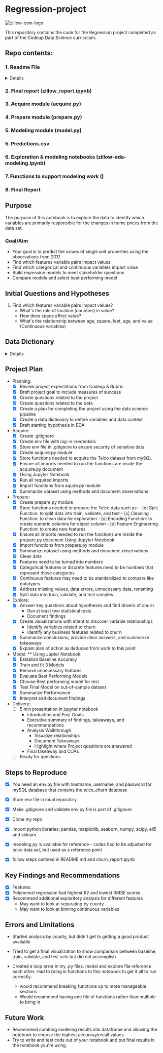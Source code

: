# Regression-project

![zillow-com-logo](https://user-images.githubusercontent.com/103786599/180569261-3dfdd644-5ab2-4d38-9eee-6e443c6d3023.png)

This repository contains the code for the Regression project completed as part of the Codeup Data Science curriculum.

## Repo contents:

### <summary>1. Readme File</summary>
<details>

```- project description with goals
- initial hypotheses and/or questions you have of the data, ideas
- data dictionary
- project planning (lay out your process through the data science pipeline)
- instructions or an explanation of how someone else can reproduce your project and findings (What would someone need to be able to recreate your project on their own?)
- key findings, recommendations, and takeaways from your project,
```
</details>

### 2. Final report (zillow_report.ipynb)
### 3. Acquire module (acquire.py)
### 4. Prepare module (prepare.py)
### 5. Modeling module (model.py)
### 5. Predictions.csv
### 6. Exploration & modeling notebooks (zillow-eda-modeling.ipynb)
### 7. Functions to support modeling work ()
### 8. Final Report

## Purpose
The purpose of this notebook is to explore the data to identify which variables are primarily responsible for the changes in home prices from the data set.

### Goal/Aim
 - Your goal is to predict the values of single unit properties using the observations from 2017.
 - Find which features variable pairs impact values
 - Find which categorical and continuous variables impact value
 - Build regression models to meet stakeholder questions
 - Compare models and select best performing model

## Initial Questions and Hypotheses
1. Find which features variable pairs impact values?
     - What's the role of location (counties) in value?
     - How does space affect value?
     - What's the relationship between age, square_feet, age, and value (Continuous variables)



## Data Dictionary
<details>
|Feature Name|	Description|	Data Type| Updated to|
|:---|:---|---:|:----|
|parcel| Lot number |Key - unique identifier| |
|bedrooms| number of bedrooms| categorical| deleted|
|bathrooms| number of bathrooms| categorical| deleted|
|square_feet| size of home| continuous| deleted|
|garage| number of garages on lot| categorical| deleted|
|pool| number of pools on lot| categorical| deleted|
|lot_size| area of lot in square feet| continuous| deleted|
|year_built| year home was built| continuous| deleted|
|tax_value| value of property| target variable| deleted|
|quality| Overall assessment of condition of building from best (lowest number) to worst (highest)| categorical| deleted|
|fed_code| federal code relating to county| categorical| deleted|
|age| age of home in 2017| categorical| deleted|
|living_space| square foot of house minus avg. size of bedroom and bathrooms| continuous deleted|
|county| categorical county 0 =LA, 1 = Orange, 2 = Ventura| categorical| deleted|

</details>

## Project Plan

- Planning:
    - [x] Review project expectations from Codeup & Rubric
    - [x] Draft project goal to include measures of success
    - [x] Create questions related to the project
    - [x] Create questions related to the data
    - [x] Create a plan for completing the project using the data science pipeline
    - [x] Create a data dictionary to define variables and data context
    - [x] Draft starting hypothesis in EDA

- Acquire:
   - [x] Create .gitignore
   - [x] Create env file with log-in credentials
   - [x] Store env file in .gitignore to ensure security of sensitive data
   - [x] Create acquire.py module
   - [x] Store functions needed to acquire the Telco dataset from mySQL
   - [x] Ensure all imports needed to run the functions are inside the acquire.py document
   - [x] Using Jupyter Notebook
   - [x] Run all required imports
   - [x] Import functions from aquire.py module
   - [x] Summarize dataset using methods and document observations

- Prepare:
   - [x] Create prepare.py module
   - [x] Store functions needed to prepare the Telco data such as:
          - [x] Split Function: to split data into train, validate, and test
          - [x] Cleaning Function: to clean data for exploration
          - [x] Encoding Function: to create numeric columns for object column
          - [x] Feature Engineering Function: to create new features
   - [x] Ensure all imports needed to run the functions are inside the prepare.py document Using Jupyter Notebook
   - [x] Import functions from prepare.py module
   - [x] Summarize dataset using methods and document observations
   - [x] Clean data
   - [x] Features need to be turned into numbers
   - [x] Categorical features or discrete features need to be numbers that represent those categories
   - [x] Continuous features may need to be standardized to compare like datatypes
   - [x] Address missing values, data errors, unnecessary data, renaming
   - [x] Split data into train, validate, and test samples
   
- Explore:
  - [x] Answer key questions about hypotheses and find drivers of churn
      - Run at least two statistical tests
      - Document findings
  - [x] Create visualizations with intent to discover variable relationships
      - Identify variables related to churn
      - Identify any business features related to churn
  - [x] Summarize conclusions, provide clear answers, and summarize takeaways
  - [x] Explain plan of action as deduced from work to this point

- Model:
** Using Jupter Notebook:
  - [x] Establish Baseline Accuracy
  - [x] Train and fit 3 Models 
  - [x] Remove unnecessary features
  - [x] Evaluate Best Performing Models
  - [x] Choose Best performing model for test
  - [x] Test Final Model on out-of-sample dataset
  - [x] Summarize Performance
  - [x] Interpret and document findings

- Delivery:
  - [ ] 5 min presentation in jupyter notebook
      - Introduction and Proj. Goals
      - Executive summary of findings, takeaways, and recommendations
      - Analysis Walkthrough
          -  Visualize relationships
          -  Document Takeaways
          -  Highlight where Project questions are answered
      -  Final takeaway and COAs 
  - [ ] Ready for questions 

## Steps to Reproduce

 - [x] You need an env.py file with hostname, username, and password for mySQL database that contains the telco_churn database
 - [x] Store env file in local repository
 - [x] Make .gitignore and validate env.py file is part of .gitignore
 - [x] Clone my repo
 - [x] Import python libraries: pandas, matplotlib, seaborn, numpy, scipy, eli5 and sklearn
 - [x] modeling.py is available for reference - codes had to be adjusted for telco data set, but used as a reference point
 - [x] follow steps outlined in README.md and churn_report.ipynb
 

## Key Findings and Recommendations
 - [x] Features: 
 - [x] Polynomial regression had highest R2 and lowest RMSE scores
 - [x] Recommend additional exploritory analysis for different features
   - May want to look at separating by county
   - May want to look at binning continuous variables

 
## Errors and Limitations
 - Started analysis by county, but didn't get to getting a good product available
 - Tried to get a final visualization to show comparison between baseline, train, validate, and test sets but did not accomplish
 
 - Created a loop error in my .py files.  model and explore file reference each other.  Had to bring in functions to this notebook to get it all to run correctly.
    - would recommend breaking functions up to more manageable sections
    - Would recommend having one file of functions rather than multiple to bring in
  

## Future Work 
 - Recommend combing modleing results into dataframe and allowing the notebook to choose the highest accurcay/recall values
 - Try to write and test code out of your notebook and put final results in the notebook you're using.

